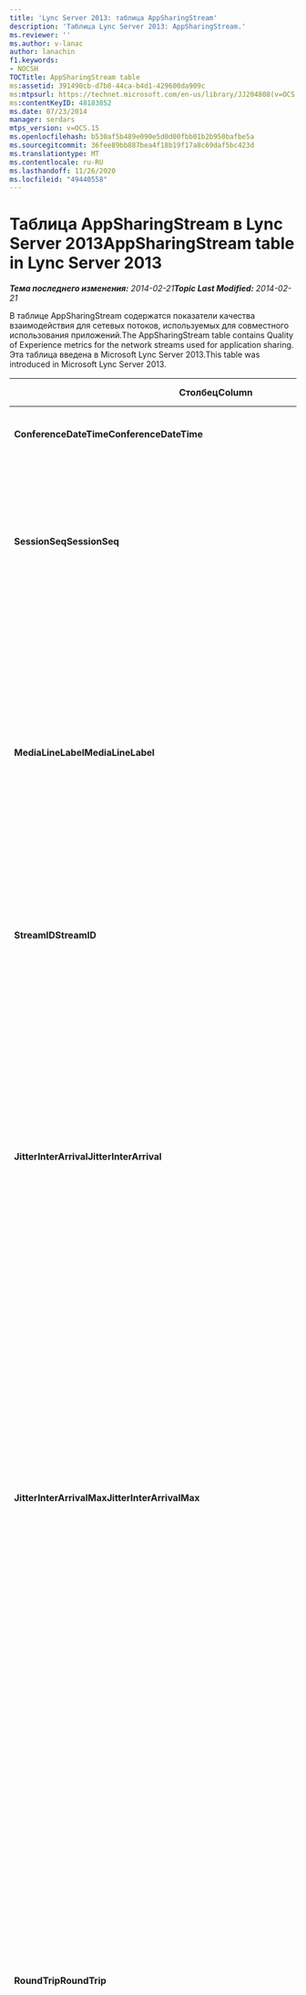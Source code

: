 ```yaml
---
title: 'Lync Server 2013: таблица AppSharingStream'
description: 'Таблица Lync Server 2013: AppSharingStream.'
ms.reviewer: ''
ms.author: v-lanac
author: lanachin
f1.keywords:
- NOCSH
TOCTitle: AppSharingStream table
ms:assetid: 391490cb-d7b8-44ca-b4d1-429600da909c
ms:mtpsurl: https://technet.microsoft.com/en-us/library/JJ204808(v=OCS.15)
ms:contentKeyID: 48183852
ms.date: 07/23/2014
manager: serdars
mtps_version: v=OCS.15
ms.openlocfilehash: b530af5b489e090e5d0d00fbb01b2b950bafbe5a
ms.sourcegitcommit: 36fee89bb887bea4f18b19f17a8c69daf5bc423d
ms.translationtype: MT
ms.contentlocale: ru-RU
ms.lasthandoff: 11/26/2020
ms.locfileid: "49440558"
---
```

# <a name="appsharingstream-table-in-lync-server-2013"></a><span data-ttu-id="65afc-103">Таблица AppSharingStream в Lync Server 2013</span><span class="sxs-lookup"><span data-stu-id="65afc-103">AppSharingStream table in Lync Server 2013</span></span>

<div data-xmlns="http://www.w3.org/1999/xhtml">

<div class="topic" data-xmlns="http://www.w3.org/1999/xhtml" data-msxsl="urn:schemas-microsoft-com:xslt" data-cs="https://msdn.microsoft.com/">

<div data-asp="https://msdn2.microsoft.com/asp">



</div>

<div id="mainSection">

<div id="mainBody"><span data-ttu-id="65afc-104">

<span> </span></span><span class="sxs-lookup"><span data-stu-id="65afc-104">

<span> </span></span></span>

<span data-ttu-id="65afc-105">_**Тема последнего изменения:** 2014-02-21_</span><span class="sxs-lookup"><span data-stu-id="65afc-105">_**Topic Last Modified:** 2014-02-21_</span></span>

<span data-ttu-id="65afc-106">В таблице AppSharingStream содержатся показатели качества взаимодействия для сетевых потоков, используемых для совместного использования приложений.</span><span class="sxs-lookup"><span data-stu-id="65afc-106">The AppSharingStream table contains Quality of Experience metrics for the network streams used for application sharing.</span></span> <span data-ttu-id="65afc-107">Эта таблица введена в Microsoft Lync Server 2013.</span><span class="sxs-lookup"><span data-stu-id="65afc-107">This table was introduced in Microsoft Lync Server 2013.</span></span>


<table>
<colgroup>
<col style="width: 25%" />
<col style="width: 25%" />
<col style="width: 25%" />
<col style="width: 25%" />
</colgroup>
<thead>
<tr class="header">
<th><span data-ttu-id="65afc-108"><strong>Столбец</strong></span><span class="sxs-lookup"><span data-stu-id="65afc-108"><strong>Column</strong></span></span></th>
<th><span data-ttu-id="65afc-109"><strong>Тип данных</strong></span><span class="sxs-lookup"><span data-stu-id="65afc-109"><strong>Data Type</strong></span></span></th>
<th><span data-ttu-id="65afc-110"><strong>Ключ/индекс</strong></span><span class="sxs-lookup"><span data-stu-id="65afc-110"><strong>Key/Index</strong></span></span></th>
<th><span data-ttu-id="65afc-111"><strong>Details</strong></span><span class="sxs-lookup"><span data-stu-id="65afc-111"><strong>Details</strong></span></span></th>
</tr>
</thead>
<tbody>
<tr class="odd">
<td><p><span data-ttu-id="65afc-112"><strong>ConferenceDateTime</strong></span><span class="sxs-lookup"><span data-stu-id="65afc-112"><strong>ConferenceDateTime</strong></span></span></p></td>
<td><p><span data-ttu-id="65afc-113">Датой</span><span class="sxs-lookup"><span data-stu-id="65afc-113">dateTime</span></span></p></td>
<td><p><span data-ttu-id="65afc-114">Основной, внешний</span><span class="sxs-lookup"><span data-stu-id="65afc-114">Primary, Foreign</span></span></p></td>
<td><p><span data-ttu-id="65afc-115">Дата и время начала сеанса.</span><span class="sxs-lookup"><span data-stu-id="65afc-115">Date and time that the session started.</span></span></p></td>
</tr>
<tr class="even">
<td><p><span data-ttu-id="65afc-116"><strong>SessionSeq</strong></span><span class="sxs-lookup"><span data-stu-id="65afc-116"><strong>SessionSeq</strong></span></span></p></td>
<td><p><span data-ttu-id="65afc-117">целое</span><span class="sxs-lookup"><span data-stu-id="65afc-117">int</span></span></p></td>
<td><p><span data-ttu-id="65afc-118">Основной, внешний</span><span class="sxs-lookup"><span data-stu-id="65afc-118">Primary, Foreign</span></span></p></td>
<td><p><span data-ttu-id="65afc-119">Последовательный идентификатор, который используется для различения сеансов, запущенных в одну и ту же дату.</span><span class="sxs-lookup"><span data-stu-id="65afc-119">Sequential identifier used to distinguish between sessions that started on the same date and at the same time.</span></span></p></td>
</tr>
<tr class="odd">
<td><p><span data-ttu-id="65afc-120"><strong>MediaLineLabel</strong></span><span class="sxs-lookup"><span data-stu-id="65afc-120"><strong>MediaLineLabel</strong></span></span></p></td>
<td><p><span data-ttu-id="65afc-121">tinyint</span><span class="sxs-lookup"><span data-stu-id="65afc-121">tinyint</span></span></p></td>
<td><p><span data-ttu-id="65afc-122">Основной, внешний</span><span class="sxs-lookup"><span data-stu-id="65afc-122">Primary, Foreign</span></span></p></td>
<td><p><span data-ttu-id="65afc-123">Представляет тип видеостроки, используемой в звонке.</span><span class="sxs-lookup"><span data-stu-id="65afc-123">Represents the type of video line used in the call.</span></span> <span data-ttu-id="65afc-124">Допустимые значения:</span><span class="sxs-lookup"><span data-stu-id="65afc-124">Allowed values are:</span></span></p>
<ul>
<li><p><span data-ttu-id="65afc-125">0 – звук</span><span class="sxs-lookup"><span data-stu-id="65afc-125">0 – Audio</span></span></p></li>
<li><p><span data-ttu-id="65afc-126">1 – видео</span><span class="sxs-lookup"><span data-stu-id="65afc-126">1 – Video</span></span></p></li>
<li><p><span data-ttu-id="65afc-127">2 — панорамное видео</span><span class="sxs-lookup"><span data-stu-id="65afc-127">2 – Panoramic video</span></span></p></li>
<li><p><span data-ttu-id="65afc-128">3 — общий доступ к приложениям и рабочим столам</span><span class="sxs-lookup"><span data-stu-id="65afc-128">3 –Application/Desktop Sharing</span></span></p></li>
</ul></td>
</tr>
<tr class="even">
<td><p><span data-ttu-id="65afc-129"><strong>StreamID</strong></span><span class="sxs-lookup"><span data-stu-id="65afc-129"><strong>StreamID</strong></span></span></p></td>
<td><p><span data-ttu-id="65afc-130">целое</span><span class="sxs-lookup"><span data-stu-id="65afc-130">int</span></span></p></td>
<td><p><span data-ttu-id="65afc-131">Primary</span><span class="sxs-lookup"><span data-stu-id="65afc-131">Primary</span></span></p></td>
<td><p><span data-ttu-id="65afc-132">Уникальный идентификатор потока общего просмотра приложения.</span><span class="sxs-lookup"><span data-stu-id="65afc-132">Unique identifier of the application sharing stream.</span></span></p></td>
</tr>
<tr class="odd">
<td><p><span data-ttu-id="65afc-133"><strong>JitterInterArrival</strong></span><span class="sxs-lookup"><span data-stu-id="65afc-133"><strong>JitterInterArrival</strong></span></span></p></td>
<td><p><span data-ttu-id="65afc-134">целое</span><span class="sxs-lookup"><span data-stu-id="65afc-134">int</span></span></p></td>
<td></td>
<td><p><span data-ttu-id="65afc-135">Среднее значение колебаний, зарегистрированных между прибытиями пакетов RTP.</span><span class="sxs-lookup"><span data-stu-id="65afc-135">Average jitter detected between RTP packet arrivals.</span></span> <span data-ttu-id="65afc-136">(Колебание — это мера &quot; shakiness &quot; звонка). Обычно значения с высокой степенью колебаний заключаются в результате перегруженности или перегруженного сервера мультимедиа, что приводит к искажению или потере звука.</span><span class="sxs-lookup"><span data-stu-id="65afc-136">(Jitter is a measure of the &quot;shakiness&quot; of a call.) High jitter values are typically caused by congestion or an overloaded media server, and result in distorted or lost audio.</span></span></p></td>
</tr>
<tr class="even">
<td><p><span data-ttu-id="65afc-137"><strong>JitterInterArrivalMax</strong></span><span class="sxs-lookup"><span data-stu-id="65afc-137"><strong>JitterInterArrivalMax</strong></span></span></p></td>
<td><p><span data-ttu-id="65afc-138">целое</span><span class="sxs-lookup"><span data-stu-id="65afc-138">int</span></span></p></td>
<td></td>
<td><p><span data-ttu-id="65afc-139">Обнаружена максимальная колебание между поступлением пакетов RTP.</span><span class="sxs-lookup"><span data-stu-id="65afc-139">Maximum jitter detected between RTP packet arrivals.</span></span> <span data-ttu-id="65afc-140">(Колебание — это мера &quot; shakiness &quot; звонка). Обычно значения с высокой степенью колебаний заключаются в результате перегруженности или перегруженного сервера мультимедиа, что приводит к искажению или потере звука.</span><span class="sxs-lookup"><span data-stu-id="65afc-140">(Jitter is a measure of the &quot;shakiness&quot; of a call.) High jitter values are typically caused by congestion or an overloaded media server, and result in distorted or lost audio.</span></span></p></td>
</tr>
<tr class="odd">
<td><p><span data-ttu-id="65afc-141"><strong>RoundTrip</strong></span><span class="sxs-lookup"><span data-stu-id="65afc-141"><strong>RoundTrip</strong></span></span></p></td>
<td><p><span data-ttu-id="65afc-142">целое</span><span class="sxs-lookup"><span data-stu-id="65afc-142">int</span></span></p></td>
<td></td>
<td><p><span data-ttu-id="65afc-p105">Среднее время (в миллисекундах), необходимое для перемещения пакета Real-Time Transport Protocol в другую конечную точку и его возврата. Приемлемым считается время двусторонней передачи, равное 200 мс (или менее).</span><span class="sxs-lookup"><span data-stu-id="65afc-p105">Average amount of (in milliseconds) required for a Real-Time Transport Protocol packet to travel to another endpoint and then back. Round-trip times of 200 milliseconds or less are considered of acceptable quality.</span></span></p>
<p><span data-ttu-id="65afc-p106">Высокие значения времени двусторонней передачи могут быть обусловлены международной маршрутизацией вызовов, неправильной конфигурацией маршрутизации или перегрузкой сервера-посредника. Длительное время двусторонней передачи приводит к возникновению проблем при двусторонних аудиоразговорах в режиме реального времени.</span><span class="sxs-lookup"><span data-stu-id="65afc-p106">High round-trip values can be caused by international call routing; a routing misconfiguration; or an overloaded media server. High round-trip times result in difficulties with two-way, real-time audio conversations.</span></span></p></td>
</tr>
<tr class="even">
<td><p><span data-ttu-id="65afc-147"><strong>RoundTripMax</strong></span><span class="sxs-lookup"><span data-stu-id="65afc-147"><strong>RoundTripMax</strong></span></span></p></td>
<td><p><span data-ttu-id="65afc-148">целое</span><span class="sxs-lookup"><span data-stu-id="65afc-148">int</span></span></p></td>
<td></td>
<td><p><span data-ttu-id="65afc-149">Максимальный объем (в миллисекундах), необходимый для перемещения пакета Real-Time транспортного протокола на другую конечную точку, а затем обратно.</span><span class="sxs-lookup"><span data-stu-id="65afc-149">Maximum amount of (in milliseconds) required for a Real-Time Transport Protocol packet to travel to another endpoint and then back.</span></span> <span data-ttu-id="65afc-150">Приемлемым считается время двусторонней передачи, равное 200 мс (или менее).</span><span class="sxs-lookup"><span data-stu-id="65afc-150">Round-trip times of 200 milliseconds or less are considered of acceptable quality.</span></span></p>
<p><span data-ttu-id="65afc-p108">Высокие значения времени двусторонней передачи могут быть обусловлены международной маршрутизацией вызовов, неправильной конфигурацией маршрутизации или перегрузкой сервера-посредника. Длительное время двусторонней передачи приводит к возникновению проблем при двусторонних аудиоразговорах в режиме реального времени.</span><span class="sxs-lookup"><span data-stu-id="65afc-p108">High round-trip values can be caused by international call routing; a routing misconfiguration; or an overloaded media server. High round-trip times result in difficulties with two-way, real-time audio conversations.</span></span></p></td>
</tr>
<tr class="odd">
<td><p><span data-ttu-id="65afc-153"><strong>PacketLossRate</strong></span><span class="sxs-lookup"><span data-stu-id="65afc-153"><strong>PacketLossRate</strong></span></span></p></td>
<td><p><span data-ttu-id="65afc-154">число с плавающей точкой</span><span class="sxs-lookup"><span data-stu-id="65afc-154">float</span></span></p></td>
<td></td>
<td><p><span data-ttu-id="65afc-p109">Средняя частота потери пакетов RTP. (Потеря пакетов происходит, когда пакеты RTP (Real-Time Transport Protocol — протокол, используемый для передачи аудио- и видеопакетов через Интернет) не достигают места назначения.) Высокие показатели потерь обычно вызваны перегрузкой, недостаточной полосой пропускания, помехами или перегрузкой беспроводной сети, а также перегрузкой сервера-посредника. Потеря пакетов обычно приводит к искажению звука или потере аудиосигналов.</span><span class="sxs-lookup"><span data-stu-id="65afc-p109">Average rate of Real-Time Transport Protocol (RTP) packet loss. (Packet loss occurs when RTP packets, a protocol used for transmitting audio and video across the Internet, failed to reach their destination.) High loss rates are generally caused by congestion; lack of bandwidth; wireless congestion or interference; or an overloaded media server. Packet loss typically results in distorted or lost audio.</span></span></p></td>
</tr>
<tr class="even">
<td><p><span data-ttu-id="65afc-158"><strong>PacketLossRateMax</strong></span><span class="sxs-lookup"><span data-stu-id="65afc-158"><strong>PacketLossRateMax</strong></span></span></p></td>
<td><p><span data-ttu-id="65afc-159">число с плавающей точкой</span><span class="sxs-lookup"><span data-stu-id="65afc-159">float</span></span></p></td>
<td></td>
<td><p><span data-ttu-id="65afc-160">Максимальная частота потери пакетов на транспортном протоколе Real-Time (RTP).</span><span class="sxs-lookup"><span data-stu-id="65afc-160">Maximum rate of Real-Time Transport Protocol (RTP) packet loss.</span></span> <span data-ttu-id="65afc-161">(Потеря пакетов происходит, когда пакеты RTP, протокол, используемый для передачи звука и видео через Интернет, не достигают места назначения.) Обычно тарифы на высокую степень потерь обусловлены перегрузкой; отсутствие пропускной способности; перегрузка беспроводной сети или помехи; или перегруженный сервер мультимедиа.</span><span class="sxs-lookup"><span data-stu-id="65afc-161">(Packet loss occurs when RTP packets, a protocol used for transmitting audio and video across the Internet, failed to reach their destination.) High loss rates are generally caused by congestion; lack of bandwidth; wireless congestion or interference; or an overloaded media server.</span></span> <span data-ttu-id="65afc-162">Обычно это приводит к искажению или потере аудиосигнала.</span><span class="sxs-lookup"><span data-stu-id="65afc-162">Packet loss typically results in distorted or lost audio.</span></span></p></td>
</tr>
<tr class="odd">
<td><p><span data-ttu-id="65afc-163"><strong>PacketUtilization</strong></span><span class="sxs-lookup"><span data-stu-id="65afc-163"><strong>PacketUtilization</strong></span></span></p></td>
<td><p><span data-ttu-id="65afc-164">целое</span><span class="sxs-lookup"><span data-stu-id="65afc-164">int</span></span></p></td>
<td></td>
<td><p><span data-ttu-id="65afc-165">Количество отправленных пакетов.</span><span class="sxs-lookup"><span data-stu-id="65afc-165">Number of packets sent.</span></span></p></td>
</tr>
<tr class="even">
<td><p><span data-ttu-id="65afc-166"><strong>Самый пропускная способность</strong></span><span class="sxs-lookup"><span data-stu-id="65afc-166"><strong>BandwidthEst</strong></span></span></p></td>
<td><p><span data-ttu-id="65afc-167">целое</span><span class="sxs-lookup"><span data-stu-id="65afc-167">int</span></span></p></td>
<td></td>
<td><p><span data-ttu-id="65afc-168">Предполагаемая односторонняя пропускная способность, доступная в конце сеанса.</span><span class="sxs-lookup"><span data-stu-id="65afc-168">Estimated one-way bandwidth available at the end of the session.</span></span> <span data-ttu-id="65afc-169">Указывается в битах в секунду.</span><span class="sxs-lookup"><span data-stu-id="65afc-169">Reported in bits per second.</span></span></p></td>
</tr>
<tr class="odd">
<td><p><span data-ttu-id="65afc-170"><strong>AppSharingPayloadDescription</strong></span><span class="sxs-lookup"><span data-stu-id="65afc-170"><strong>AppSharingPayloadDescription</strong></span></span></p></td>
<td><p><span data-ttu-id="65afc-171">целое</span><span class="sxs-lookup"><span data-stu-id="65afc-171">int</span></span></p></td>
<td></td>
<td><p><span data-ttu-id="65afc-172">Описание полезных данных для общего использования приложений.</span><span class="sxs-lookup"><span data-stu-id="65afc-172">Description of the application sharing payload.</span></span></p></td>
</tr>
<tr class="even">
<td><p><span data-ttu-id="65afc-173"><strong>RelativeOneWayTotal</strong></span><span class="sxs-lookup"><span data-stu-id="65afc-173"><strong>RelativeOneWayTotal</strong></span></span></p></td>
<td><p><span data-ttu-id="65afc-174">число с плавающей точкой</span><span class="sxs-lookup"><span data-stu-id="65afc-174">float</span></span></p></td>
<td></td>
<td><p><span data-ttu-id="65afc-175">Общая сумма односторонней задержки.</span><span class="sxs-lookup"><span data-stu-id="65afc-175">Total amount of one-way latency.</span></span> <span data-ttu-id="65afc-176">Относительная односторонняя задержка измеряет задержку между клиентом и сервером.</span><span class="sxs-lookup"><span data-stu-id="65afc-176">Relative one-way latency measures the delay between the client and the server.</span></span></p></td>
</tr>
<tr class="odd">
<td><p><span data-ttu-id="65afc-177"><strong>RelativeOneWayAverage</strong></span><span class="sxs-lookup"><span data-stu-id="65afc-177"><strong>RelativeOneWayAverage</strong></span></span></p></td>
<td><p><span data-ttu-id="65afc-178">число с плавающей точкой</span><span class="sxs-lookup"><span data-stu-id="65afc-178">float</span></span></p></td>
<td></td>
<td><p><span data-ttu-id="65afc-179">Средняя величина односторонней задержки.</span><span class="sxs-lookup"><span data-stu-id="65afc-179">Average amount of one-way latency.</span></span> <span data-ttu-id="65afc-180">Относительная односторонняя задержка измеряет задержку между клиентом и сервером.</span><span class="sxs-lookup"><span data-stu-id="65afc-180">Relative one-way latency measures the delay between the client and the server.</span></span></p></td>
</tr>
<tr class="even">
<td><p><span data-ttu-id="65afc-181"><strong>RelativeOneWayMax</strong></span><span class="sxs-lookup"><span data-stu-id="65afc-181"><strong>RelativeOneWayMax</strong></span></span></p></td>
<td><p><span data-ttu-id="65afc-182">число с плавающей точкой</span><span class="sxs-lookup"><span data-stu-id="65afc-182">float</span></span></p></td>
<td></td>
<td><p><span data-ttu-id="65afc-183">Максимальная сумма односторонняя задержка.</span><span class="sxs-lookup"><span data-stu-id="65afc-183">Maximum amount of one-way latency.</span></span> <span data-ttu-id="65afc-184">Относительная односторонняя задержка измеряет задержку между клиентом и сервером.</span><span class="sxs-lookup"><span data-stu-id="65afc-184">Relative one-way latency measures the delay between the client and the server.</span></span></p></td>
</tr>
<tr class="odd">
<td><p><span data-ttu-id="65afc-185"><strong>RelativeOneWayBurstOccurrences</strong></span><span class="sxs-lookup"><span data-stu-id="65afc-185"><strong>RelativeOneWayBurstOccurrences</strong></span></span></p></td>
<td><p><span data-ttu-id="65afc-186">целое</span><span class="sxs-lookup"><span data-stu-id="65afc-186">int</span></span></p></td>
<td></td>
<td><p><span data-ttu-id="65afc-187">Общее количество односторонних вхождений.</span><span class="sxs-lookup"><span data-stu-id="65afc-187">Total one-way burst occurrences.</span></span> <span data-ttu-id="65afc-188">Одновременная передача данных — это передача, при которой данные передаются в непредсказуемые пакеты, а не в устойчивый поток.</span><span class="sxs-lookup"><span data-stu-id="65afc-188">A “bursty” transmission is a transmission where data flows in unpredictable bursts as opposed to a steady stream.</span></span> <span data-ttu-id="65afc-189">Этот показатель измеряет поток данных между клиентом и сервером.</span><span class="sxs-lookup"><span data-stu-id="65afc-189">This metric measures data flow between the client and the server.</span></span></p></td>
</tr>
<tr class="even">
<td><p><span data-ttu-id="65afc-190"><strong>RelativeOneWayBurstDensity</strong></span><span class="sxs-lookup"><span data-stu-id="65afc-190"><strong>RelativeOneWayBurstDensity</strong></span></span></p></td>
<td><p><span data-ttu-id="65afc-191">число с плавающей точкой</span><span class="sxs-lookup"><span data-stu-id="65afc-191">float</span></span></p></td>
<td></td>
<td><p><span data-ttu-id="65afc-192">Общая односторонняя плотность нагрузки.</span><span class="sxs-lookup"><span data-stu-id="65afc-192">Total one-way burst density.</span></span> <span data-ttu-id="65afc-193">Одновременная передача данных — это передача, при которой данные передаются в непредсказуемые пакеты, а не в устойчивый поток.</span><span class="sxs-lookup"><span data-stu-id="65afc-193">A “bursty” transmission is a transmission where data flows in unpredictable bursts as opposed to a steady stream.</span></span> <span data-ttu-id="65afc-194">Этот показатель измеряет поток данных между клиентом и сервером.</span><span class="sxs-lookup"><span data-stu-id="65afc-194">This metric measures data flow between the client and the server.</span></span></p></td>
</tr>
<tr class="odd">
<td><p><span data-ttu-id="65afc-195"><strong>RelativeOneWayBurstDuration</strong></span><span class="sxs-lookup"><span data-stu-id="65afc-195"><strong>RelativeOneWayBurstDuration</strong></span></span></p></td>
<td><p><span data-ttu-id="65afc-196">число с плавающей точкой</span><span class="sxs-lookup"><span data-stu-id="65afc-196">float</span></span></p></td>
<td></td>
<td><p><span data-ttu-id="65afc-197">Общая продолжительность односторонней длительности.</span><span class="sxs-lookup"><span data-stu-id="65afc-197">Total one-way burst duration.</span></span> <span data-ttu-id="65afc-198">Одновременная передача данных — это передача, при которой данные передаются в непредсказуемые пакеты, а не в устойчивый поток.</span><span class="sxs-lookup"><span data-stu-id="65afc-198">A “bursty” transmission is a transmission where data flows in unpredictable bursts as opposed to a steady stream.</span></span> <span data-ttu-id="65afc-199">Этот показатель измеряет поток данных между клиентом и сервером.</span><span class="sxs-lookup"><span data-stu-id="65afc-199">This metric measures data flow between the client and the server.</span></span></p></td>
</tr>
<tr class="even">
<td><p><span data-ttu-id="65afc-200"><strong>RelativeOneWayGapOccurrences</strong></span><span class="sxs-lookup"><span data-stu-id="65afc-200"><strong>RelativeOneWayGapOccurrences</strong></span></span></p></td>
<td><p><span data-ttu-id="65afc-201">целое</span><span class="sxs-lookup"><span data-stu-id="65afc-201">int</span></span></p></td>
<td></td>
<td><p><span data-ttu-id="65afc-202">Общее количество односторонних вхождений.</span><span class="sxs-lookup"><span data-stu-id="65afc-202">Total one-way gap occurrences.</span></span> <span data-ttu-id="65afc-203">Одновременная передача данных — это передача, при которой данные передаются в непредсказуемые пакеты, а не в устойчивый поток. зазоры указывают на задержку между этими пакетами.</span><span class="sxs-lookup"><span data-stu-id="65afc-203">A “bursty” transmission is a transmission where data flows in unpredictable bursts as opposed to a steady stream; gaps indicate delays between these bursts.</span></span> <span data-ttu-id="65afc-204">Этот показатель измеряет поток данных между клиентом и сервером.</span><span class="sxs-lookup"><span data-stu-id="65afc-204">This metric measures data flow between the client and the server.</span></span></p></td>
</tr>
<tr class="odd">
<td><p><span data-ttu-id="65afc-205"><strong>RelativeOneWayGapDensity</strong></span><span class="sxs-lookup"><span data-stu-id="65afc-205"><strong>RelativeOneWayGapDensity</strong></span></span></p></td>
<td><p><span data-ttu-id="65afc-206">число с плавающей точкой</span><span class="sxs-lookup"><span data-stu-id="65afc-206">float</span></span></p></td>
<td></td>
<td><p><span data-ttu-id="65afc-207">Общая плотность односторонних зазоров.</span><span class="sxs-lookup"><span data-stu-id="65afc-207">Total one-way gap density.</span></span> <span data-ttu-id="65afc-208">Одновременная передача данных — это передача, при которой данные передаются в непредсказуемые пакеты, а не в устойчивый поток. зазоры указывают на задержку между этими пакетами.</span><span class="sxs-lookup"><span data-stu-id="65afc-208">A “bursty” transmission is a transmission where data flows in unpredictable bursts as opposed to a steady stream; gaps indicate delays between these bursts.</span></span> <span data-ttu-id="65afc-209">Этот показатель измеряет поток данных между клиентом и сервером.</span><span class="sxs-lookup"><span data-stu-id="65afc-209">This metric measures data flow between the client and the server.</span></span></p></td>
</tr>
<tr class="even">
<td><p><span data-ttu-id="65afc-210"><strong>RelativeOneWayGapDuration</strong></span><span class="sxs-lookup"><span data-stu-id="65afc-210"><strong>RelativeOneWayGapDuration</strong></span></span></p></td>
<td><p><span data-ttu-id="65afc-211">число с плавающей точкой</span><span class="sxs-lookup"><span data-stu-id="65afc-211">float</span></span></p></td>
<td></td>
<td><p><span data-ttu-id="65afc-212">Общая продолжительность односторонних промежутков.</span><span class="sxs-lookup"><span data-stu-id="65afc-212">Total one-way gap duration.</span></span> <span data-ttu-id="65afc-213">Одновременная передача данных — это передача, при которой данные передаются в непредсказуемые пакеты, а не в устойчивый поток. зазоры указывают на задержку между этими пакетами.</span><span class="sxs-lookup"><span data-stu-id="65afc-213">A “bursty” transmission is a transmission where data flows in unpredictable bursts as opposed to a steady stream; gaps indicate delays between these bursts.</span></span> <span data-ttu-id="65afc-214">Этот показатель измеряет поток данных между клиентом и сервером.</span><span class="sxs-lookup"><span data-stu-id="65afc-214">This metric measures data flow between the client and the server.</span></span></p></td>
</tr>
<tr class="odd">
<td><p><span data-ttu-id="65afc-215"><strong>ApplicationSharingType</strong></span><span class="sxs-lookup"><span data-stu-id="65afc-215"><strong>ApplicationSharingType</strong></span></span></p></td>
<td><p><span data-ttu-id="65afc-216">varChar (256)</span><span class="sxs-lookup"><span data-stu-id="65afc-216">varChar(256)</span></span></p></td>
<td></td>
<td><p><span data-ttu-id="65afc-217">Роль приложения (общий доступ или средство просмотра) и тип контента.</span><span class="sxs-lookup"><span data-stu-id="65afc-217">Application role (Sharer or Viewer) and content type.</span></span></p></td>
</tr>
<tr class="even">
<td><p><span data-ttu-id="65afc-218"><strong>RDPTileProcessingLatencyTotal</strong></span><span class="sxs-lookup"><span data-stu-id="65afc-218"><strong>RDPTileProcessingLatencyTotal</strong></span></span></p></td>
<td><p><span data-ttu-id="65afc-219">число с плавающей точкой</span><span class="sxs-lookup"><span data-stu-id="65afc-219">float</span></span></p></td>
<td></td>
<td><p><span data-ttu-id="65afc-220">Общее время обработки плиток протокола удаленного рабочего стола (RDP).</span><span class="sxs-lookup"><span data-stu-id="65afc-220">Total processing time for remote desktop protocol (RDP) tiles.</span></span> <span data-ttu-id="65afc-221">Общая сумма равна более длительной задержке при просмотре.</span><span class="sxs-lookup"><span data-stu-id="65afc-221">A higher total equates to a longer delay in the viewing experience.</span></span></p></td>
</tr>
<tr class="odd">
<td><p><span data-ttu-id="65afc-222"><strong>RDPTileProcessingLatencyAverage</strong></span><span class="sxs-lookup"><span data-stu-id="65afc-222"><strong>RDPTileProcessingLatencyAverage</strong></span></span></p></td>
<td><p><span data-ttu-id="65afc-223">число с плавающей точкой</span><span class="sxs-lookup"><span data-stu-id="65afc-223">float</span></span></p></td>
<td></td>
<td><p><span data-ttu-id="65afc-224">Среднее время обработки плиток протокола удаленного рабочего стола (RDP).</span><span class="sxs-lookup"><span data-stu-id="65afc-224">Average processing time for remote desktop protocol (RDP) tiles.</span></span> <span data-ttu-id="65afc-225">Общая сумма равна более длительной задержке при просмотре.</span><span class="sxs-lookup"><span data-stu-id="65afc-225">A higher total equates to a longer delay in the viewing experience.</span></span></p></td>
</tr>
<tr class="even">
<td><p><span data-ttu-id="65afc-226"><strong>RDPTileProcessingLatencyMax</strong></span><span class="sxs-lookup"><span data-stu-id="65afc-226"><strong>RDPTileProcessingLatencyMax</strong></span></span></p></td>
<td><p><span data-ttu-id="65afc-227">число с плавающей точкой</span><span class="sxs-lookup"><span data-stu-id="65afc-227">float</span></span></p></td>
<td></td>
<td><p><span data-ttu-id="65afc-228">Максимальное время обработки плиток протокола удаленного рабочего стола (RDP).</span><span class="sxs-lookup"><span data-stu-id="65afc-228">Maximum processing time for remote desktop protocol (RDP) tiles.</span></span> <span data-ttu-id="65afc-229">Общая сумма равна более длительной задержке при просмотре.</span><span class="sxs-lookup"><span data-stu-id="65afc-229">A higher total equates to a longer delay in the viewing experience.</span></span></p></td>
</tr>
<tr class="odd">
<td><p><span data-ttu-id="65afc-230"><strong>RDPTileProcessingLatencyBurstOccurrences</strong></span><span class="sxs-lookup"><span data-stu-id="65afc-230"><strong>RDPTileProcessingLatencyBurstOccurrences</strong></span></span></p></td>
<td><p><span data-ttu-id="65afc-231">целое</span><span class="sxs-lookup"><span data-stu-id="65afc-231">int</span></span></p></td>
<td></td>
<td><p><span data-ttu-id="65afc-232">Пакетное повторение на время обработки плиток протокола удаленного рабочего стола (RDP).</span><span class="sxs-lookup"><span data-stu-id="65afc-232">Burst occurrences in the processing time for remote desktop protocol (RDP) tiles.</span></span> <span data-ttu-id="65afc-233">Одновременная передача данных — это передача, при которой данные передаются в непредсказуемые пакеты, а не в устойчивый поток.</span><span class="sxs-lookup"><span data-stu-id="65afc-233">A “bursty” transmission is a transmission where data flows in unpredictable bursts as opposed to a steady stream.</span></span></p></td>
</tr>
<tr class="even">
<td><p><span data-ttu-id="65afc-234"><strong>RDPTileProcessingLatencyBurstDensity</strong></span><span class="sxs-lookup"><span data-stu-id="65afc-234"><strong>RDPTileProcessingLatencyBurstDensity</strong></span></span></p></td>
<td><p><span data-ttu-id="65afc-235">число с плавающей точкой</span><span class="sxs-lookup"><span data-stu-id="65afc-235">float</span></span></p></td>
<td></td>
<td><p><span data-ttu-id="65afc-236">Ускоренная плотность плиток протокола удаленного рабочего стола (RDP) на время обработки.</span><span class="sxs-lookup"><span data-stu-id="65afc-236">Burst density in the processing time for remote desktop protocol (RDP) tiles.</span></span> <span data-ttu-id="65afc-237">Одновременная передача данных — это передача, при которой данные передаются в непредсказуемые пакеты, а не в устойчивый поток.</span><span class="sxs-lookup"><span data-stu-id="65afc-237">A “bursty” transmission is a transmission where data flows in unpredictable bursts as opposed to a steady stream.</span></span></p></td>
</tr>
<tr class="odd">
<td><p><span data-ttu-id="65afc-238"><strong>RDPTileProcessingLatencyBurstDuration</strong></span><span class="sxs-lookup"><span data-stu-id="65afc-238"><strong>RDPTileProcessingLatencyBurstDuration</strong></span></span></p></td>
<td><p><span data-ttu-id="65afc-239">число с плавающей точкой</span><span class="sxs-lookup"><span data-stu-id="65afc-239">float</span></span></p></td>
<td></td>
<td><p><span data-ttu-id="65afc-240">Продолжительность разбивки на время обработки плиток протокола удаленного рабочего стола (RDP).</span><span class="sxs-lookup"><span data-stu-id="65afc-240">Burst duration in the processing time for remote desktop protocol (RDP) tiles.</span></span> <span data-ttu-id="65afc-241">Одновременная передача данных — это передача, при которой данные передаются в непредсказуемые пакеты, а не в устойчивый поток.</span><span class="sxs-lookup"><span data-stu-id="65afc-241">A “bursty” transmission is a transmission where data flows in unpredictable bursts as opposed to a steady stream.</span></span></p></td>
</tr>
<tr class="even">
<td><p><span data-ttu-id="65afc-242"><strong>RDPTileProcessingLatencyGapOccurrences</strong></span><span class="sxs-lookup"><span data-stu-id="65afc-242"><strong>RDPTileProcessingLatencyGapOccurrences</strong></span></span></p></td>
<td><p><span data-ttu-id="65afc-243">целое</span><span class="sxs-lookup"><span data-stu-id="65afc-243">int</span></span></p></td>
<td></td>
<td><p><span data-ttu-id="65afc-244">Случаи пропуска на момент обработки плиток протокола удаленного рабочего стола (RDP).</span><span class="sxs-lookup"><span data-stu-id="65afc-244">Gap occurrences in the processing time for remote desktop protocol (RDP) tiles.</span></span></p></td>
</tr>
<tr class="odd">
<td><p><span data-ttu-id="65afc-245"><strong>RDPTileProcessingLatencyGapDensity</strong></span><span class="sxs-lookup"><span data-stu-id="65afc-245"><strong>RDPTileProcessingLatencyGapDensity</strong></span></span></p></td>
<td><p><span data-ttu-id="65afc-246">число с плавающей точкой</span><span class="sxs-lookup"><span data-stu-id="65afc-246">float</span></span></p></td>
<td></td>
<td><p><span data-ttu-id="65afc-247">Плотность зазоров во время обработки плиток протокола удаленного рабочего стола (RDP).</span><span class="sxs-lookup"><span data-stu-id="65afc-247">Gap density in the processing time for remote desktop protocol (RDP) tiles.</span></span> <span data-ttu-id="65afc-248">Плотность неограниченного промежутка означает более качественный просмотр.</span><span class="sxs-lookup"><span data-stu-id="65afc-248">Low gap density equates to a better viewing experience.</span></span></p></td>
</tr>
<tr class="even">
<td><p><span data-ttu-id="65afc-249"><strong>RDPTileProcessingLatencyGapDuration</strong></span><span class="sxs-lookup"><span data-stu-id="65afc-249"><strong>RDPTileProcessingLatencyGapDuration</strong></span></span></p></td>
<td><p><span data-ttu-id="65afc-250">число с плавающей точкой</span><span class="sxs-lookup"><span data-stu-id="65afc-250">float</span></span></p></td>
<td></td>
<td><p><span data-ttu-id="65afc-251">Продолжительность пропуска для плиток протокола удаленного рабочего стола (RDP).</span><span class="sxs-lookup"><span data-stu-id="65afc-251">Gap duration in the processing time for remote desktop protocol (RDP) tiles.</span></span> <span data-ttu-id="65afc-252">Продолжительность коротких промежутков эквивалентна более качественному просмотру.</span><span class="sxs-lookup"><span data-stu-id="65afc-252">Short gap durations equate to a better viewing experience.</span></span></p></td>
</tr>
<tr class="odd">
<td><p><span data-ttu-id="65afc-253"><strong>CaptureTileRateTotal</strong></span><span class="sxs-lookup"><span data-stu-id="65afc-253"><strong>CaptureTileRateTotal</strong></span></span></p></td>
<td><p><span data-ttu-id="65afc-254">число с плавающей точкой</span><span class="sxs-lookup"><span data-stu-id="65afc-254">float</span></span></p></td>
<td></td>
<td><p><span data-ttu-id="65afc-255">Общая частота захваченных плиток (в плитках в секунду).</span><span class="sxs-lookup"><span data-stu-id="65afc-255">Total rate of captured tiles (in tiles per second).</span></span></p></td>
</tr>
<tr class="even">
<td><p><span data-ttu-id="65afc-256"><strong>CaptureTileRateAverage</strong></span><span class="sxs-lookup"><span data-stu-id="65afc-256"><strong>CaptureTileRateAverage</strong></span></span></p></td>
<td><p><span data-ttu-id="65afc-257">число с плавающей точкой</span><span class="sxs-lookup"><span data-stu-id="65afc-257">float</span></span></p></td>
<td></td>
<td><p><span data-ttu-id="65afc-258">Средняя скорость захваченных плиток (в плитках в секунду).</span><span class="sxs-lookup"><span data-stu-id="65afc-258">Average rate of captured tiles (in tiles per second).</span></span></p></td>
</tr>
<tr class="odd">
<td><p><span data-ttu-id="65afc-259"><strong>CaptureTileRateMax</strong></span><span class="sxs-lookup"><span data-stu-id="65afc-259"><strong>CaptureTileRateMax</strong></span></span></p></td>
<td><p><span data-ttu-id="65afc-260">число с плавающей точкой</span><span class="sxs-lookup"><span data-stu-id="65afc-260">float</span></span></p></td>
<td></td>
<td><p><span data-ttu-id="65afc-261">Максимальная частота захваченных плиток (в плитках в секунду).</span><span class="sxs-lookup"><span data-stu-id="65afc-261">Maximum rate of captured tiles (in tiles per second).</span></span></p></td>
</tr>
<tr class="even">
<td><p><span data-ttu-id="65afc-262"><strong>CaptureTileRateBurstOccurrences</strong></span><span class="sxs-lookup"><span data-stu-id="65afc-262"><strong>CaptureTileRateBurstOccurrences</strong></span></span></p></td>
<td><p><span data-ttu-id="65afc-263">в t</span><span class="sxs-lookup"><span data-stu-id="65afc-263">in t</span></span></p></td>
<td></td>
<td><p><span data-ttu-id="65afc-264">Пакетное повторение в частоте захваченных плиток (в плитках в секунду).</span><span class="sxs-lookup"><span data-stu-id="65afc-264">Burst occurrences in the rate of captured tiles (in tiles per second).</span></span></p></td>
</tr>
<tr class="odd">
<td><p><span data-ttu-id="65afc-265"><strong>CaptureTileRateBurstDensity</strong></span><span class="sxs-lookup"><span data-stu-id="65afc-265"><strong>CaptureTileRateBurstDensity</strong></span></span></p></td>
<td><p><span data-ttu-id="65afc-266">число с плавающей точкой</span><span class="sxs-lookup"><span data-stu-id="65afc-266">float</span></span></p></td>
<td></td>
<td><p><span data-ttu-id="65afc-267">Плотность разбивки на захваченные плитки (в плитках в секунду).</span><span class="sxs-lookup"><span data-stu-id="65afc-267">Burst density in the rate of captured tiles (in tiles per second).</span></span></p></td>
</tr>
<tr class="even">
<td><p><span data-ttu-id="65afc-268"><strong>CaptureTileRateBurstDuration</strong></span><span class="sxs-lookup"><span data-stu-id="65afc-268"><strong>CaptureTileRateBurstDuration</strong></span></span></p></td>
<td><p><span data-ttu-id="65afc-269">число с плавающей точкой</span><span class="sxs-lookup"><span data-stu-id="65afc-269">float</span></span></p></td>
<td></td>
<td><p><span data-ttu-id="65afc-270">Продолжительность разбивки на собранные плитки (в плитках в секунду).</span><span class="sxs-lookup"><span data-stu-id="65afc-270">Burst duration in the rate of captured tiles (in tiles per second).</span></span></p></td>
</tr>
<tr class="odd">
<td><p><span data-ttu-id="65afc-271"><strong>CaptureTileRateGapOccurrences</strong></span><span class="sxs-lookup"><span data-stu-id="65afc-271"><strong>CaptureTileRateGapOccurrences</strong></span></span></p></td>
<td><p><span data-ttu-id="65afc-272">целое</span><span class="sxs-lookup"><span data-stu-id="65afc-272">int</span></span></p></td>
<td></td>
<td><p><span data-ttu-id="65afc-273">Количество повторений в частоте захваченных плиток (в плитках в секунду).</span><span class="sxs-lookup"><span data-stu-id="65afc-273">Gap occurrences in the rate of captured tiles (in tiles per second).</span></span></p></td>
</tr>
<tr class="even">
<td><p><span data-ttu-id="65afc-274"><strong>CaptureTileRateGapDensity</strong></span><span class="sxs-lookup"><span data-stu-id="65afc-274"><strong>CaptureTileRateGapDensity</strong></span></span></p></td>
<td><p><span data-ttu-id="65afc-275">число с плавающей точкой</span><span class="sxs-lookup"><span data-stu-id="65afc-275">float</span></span></p></td>
<td></td>
<td><p><span data-ttu-id="65afc-276">Плотность зазоров в процентах захваченных плиток (в плитках в секунду).</span><span class="sxs-lookup"><span data-stu-id="65afc-276">Gap density in the rate of captured tiles (in tiles per second).</span></span></p></td>
</tr>
<tr class="odd">
<td><p><span data-ttu-id="65afc-277"><strong>CaptureTileRateGapDuration</strong></span><span class="sxs-lookup"><span data-stu-id="65afc-277"><strong>CaptureTileRateGapDuration</strong></span></span></p></td>
<td><p><span data-ttu-id="65afc-278">число с плавающей точкой</span><span class="sxs-lookup"><span data-stu-id="65afc-278">float</span></span></p></td>
<td></td>
<td><p><span data-ttu-id="65afc-279">Продолжительность зазора в процентах собранных плиток (в плитках в секунду).</span><span class="sxs-lookup"><span data-stu-id="65afc-279">Gap duration in the rate of captured tiles (in tiles per second).</span></span></p></td>
</tr>
<tr class="even">
<td><p><span data-ttu-id="65afc-280"><strong>SpoiledTilePercentTotal</strong></span><span class="sxs-lookup"><span data-stu-id="65afc-280"><strong>SpoiledTilePercentTotal</strong></span></span></p></td>
<td><p><span data-ttu-id="65afc-281">число с плавающей точкой</span><span class="sxs-lookup"><span data-stu-id="65afc-281">float</span></span></p></td>
<td></td>
<td><p><span data-ttu-id="65afc-282">Общий процент содержимого, которое не было получено средством просмотра, но было бы удалено и заменено новым содержимым.</span><span class="sxs-lookup"><span data-stu-id="65afc-282">Total percentage of the content that did not reach the viewer but was instead discarded and overwritten by fresh content.</span></span></p></td>
</tr>
<tr class="odd">
<td><p><span data-ttu-id="65afc-283"><strong>SpoiledTilePercentAverage</strong></span><span class="sxs-lookup"><span data-stu-id="65afc-283"><strong>SpoiledTilePercentAverage</strong></span></span></p></td>
<td><p><span data-ttu-id="65afc-284">число с плавающей точкой</span><span class="sxs-lookup"><span data-stu-id="65afc-284">float</span></span></p></td>
<td></td>
<td><p><span data-ttu-id="65afc-285">Средний процент содержимого, которое не достиго средства просмотра, но было удалено и заменено новым содержимым.</span><span class="sxs-lookup"><span data-stu-id="65afc-285">Average percentage of the content that did not reach the viewer but was instead discarded and overwritten by fresh content.</span></span></p></td>
</tr>
<tr class="even">
<td><p><span data-ttu-id="65afc-286"><strong>SpoiledTilePercentMax</strong></span><span class="sxs-lookup"><span data-stu-id="65afc-286"><strong>SpoiledTilePercentMax</strong></span></span></p></td>
<td><p><span data-ttu-id="65afc-287">число с плавающей точкой</span><span class="sxs-lookup"><span data-stu-id="65afc-287">float</span></span></p></td>
<td></td>
<td><p><span data-ttu-id="65afc-288">Максимальный процент содержимого, которое не было получено средством просмотра, но было бы удалено и заменено новым содержимым.</span><span class="sxs-lookup"><span data-stu-id="65afc-288">Maximum percentage of the content that did not reach the viewer but was instead discarded and overwritten by fresh content.</span></span></p></td>
</tr>
<tr class="odd">
<td><p><span data-ttu-id="65afc-289"><strong>SpoiledTilePercentBurstOccurrences</strong></span><span class="sxs-lookup"><span data-stu-id="65afc-289"><strong>SpoiledTilePercentBurstOccurrences</strong></span></span></p></td>
<td><p><span data-ttu-id="65afc-290">целое</span><span class="sxs-lookup"><span data-stu-id="65afc-290">int</span></span></p></td>
<td></td>
<td><p><span data-ttu-id="65afc-291">Пакетное повторение для содержимого, которое не достиго средства просмотра, а было удалено и заменено новым содержимым.</span><span class="sxs-lookup"><span data-stu-id="65afc-291">Burst occurrences for the content that did not reach the viewer but was instead discarded and overwritten by fresh content.</span></span></p></td>
</tr>
<tr class="even">
<td><p><span data-ttu-id="65afc-292"><strong>SpoiledTilePercentBurstDensity</strong></span><span class="sxs-lookup"><span data-stu-id="65afc-292"><strong>SpoiledTilePercentBurstDensity</strong></span></span></p></td>
<td><p><span data-ttu-id="65afc-293">число с плавающей точкой</span><span class="sxs-lookup"><span data-stu-id="65afc-293">float</span></span></p></td>
<td></td>
<td><p><span data-ttu-id="65afc-294">Для содержимого, которое не достигают средства просмотра, оно было удалено и заменено новым содержимым.</span><span class="sxs-lookup"><span data-stu-id="65afc-294">Burst density for the content that did not reach the viewer but was instead discarded and overwritten by fresh content.</span></span></p></td>
</tr>
<tr class="odd">
<td><p><span data-ttu-id="65afc-295"><strong>SpoiledTilePercentBurstDuration</strong></span><span class="sxs-lookup"><span data-stu-id="65afc-295"><strong>SpoiledTilePercentBurstDuration</strong></span></span></p></td>
<td><p><span data-ttu-id="65afc-296">число с плавающей точкой</span><span class="sxs-lookup"><span data-stu-id="65afc-296">float</span></span></p></td>
<td></td>
<td><p><span data-ttu-id="65afc-297">Продолжительность разбивки на содержимое, которое не было получено средством просмотра, но было бы удалено и заменено новым содержимым.</span><span class="sxs-lookup"><span data-stu-id="65afc-297">Burst duration for the content that did not reach the viewer but was instead discarded and overwritten by fresh content.</span></span></p></td>
</tr>
<tr class="even">
<td><p><span data-ttu-id="65afc-298"><strong>SpoiledTilePercentGapOccurrences</strong></span><span class="sxs-lookup"><span data-stu-id="65afc-298"><strong>SpoiledTilePercentGapOccurrences</strong></span></span></p></td>
<td><p><span data-ttu-id="65afc-299">целое</span><span class="sxs-lookup"><span data-stu-id="65afc-299">int</span></span></p></td>
<td></td>
<td><p><span data-ttu-id="65afc-300">Повторение для содержимого, которое не достиго средства просмотра, но было удалено и заменено новым содержимым.</span><span class="sxs-lookup"><span data-stu-id="65afc-300">Gap occurrences for the content that did not reach the viewer but was instead discarded and overwritten by fresh content.</span></span></p></td>
</tr>
<tr class="odd">
<td><p><span data-ttu-id="65afc-301"><strong>SpoiledTilePercentGapDensity</strong></span><span class="sxs-lookup"><span data-stu-id="65afc-301"><strong>SpoiledTilePercentGapDensity</strong></span></span></p></td>
<td><p><span data-ttu-id="65afc-302">число с плавающей точкой</span><span class="sxs-lookup"><span data-stu-id="65afc-302">float</span></span></p></td>
<td></td>
<td><p><span data-ttu-id="65afc-303">Плотность зазоров для содержимого, которое не достиго средства просмотра, но было удалено и заменено новым содержимым.</span><span class="sxs-lookup"><span data-stu-id="65afc-303">Gap density for the content that did not reach the viewer but was instead discarded and overwritten by fresh content.</span></span></p></td>
</tr>
<tr class="even">
<td><p><span data-ttu-id="65afc-304"><strong>SpoiledTilePercentGapDuration</strong></span><span class="sxs-lookup"><span data-stu-id="65afc-304"><strong>SpoiledTilePercentGapDuration</strong></span></span></p></td>
<td><p><span data-ttu-id="65afc-305">число с плавающей точкой</span><span class="sxs-lookup"><span data-stu-id="65afc-305">float</span></span></p></td>
<td></td>
<td><p><span data-ttu-id="65afc-306">Продолжительность зазора для содержимого, которое не достиго средства просмотра, но было удалено и заменено новым содержимым.</span><span class="sxs-lookup"><span data-stu-id="65afc-306">Gap duration for the content that did not reach the viewer but was instead discarded and overwritten by fresh content.</span></span></p></td>
</tr>
<tr class="odd">
<td><p><span data-ttu-id="65afc-307"><strong>ScrapingFrameRateTotal</strong></span><span class="sxs-lookup"><span data-stu-id="65afc-307"><strong>ScrapingFrameRateTotal</strong></span></span></p></td>
<td><p><span data-ttu-id="65afc-308">число с плавающей точкой</span><span class="sxs-lookup"><span data-stu-id="65afc-308">float</span></span></p></td>
<td></td>
<td><p><span data-ttu-id="65afc-309">Общее количество кадров, набракованных из источника графики.</span><span class="sxs-lookup"><span data-stu-id="65afc-309">Total number of frames scraped from the graphics source.</span></span></p></td>
</tr>
<tr class="even">
<td><p><span data-ttu-id="65afc-310"><strong>ScrapingFrameRateAverage</strong></span><span class="sxs-lookup"><span data-stu-id="65afc-310"><strong>ScrapingFrameRateAverage</strong></span></span></p></td>
<td><p><span data-ttu-id="65afc-311">число с плавающей точкой</span><span class="sxs-lookup"><span data-stu-id="65afc-311">float</span></span></p></td>
<td></td>
<td><p><span data-ttu-id="65afc-312">Среднее количество кадров, набракованных из источника графики.</span><span class="sxs-lookup"><span data-stu-id="65afc-312">Average number of frames scraped from the graphics source.</span></span></p></td>
</tr>
<tr class="odd">
<td><p><span data-ttu-id="65afc-313"><strong>ScrapingFrameRateMax</strong></span><span class="sxs-lookup"><span data-stu-id="65afc-313"><strong>ScrapingFrameRateMax</strong></span></span></p></td>
<td><p><span data-ttu-id="65afc-314">число с плавающей точкой</span><span class="sxs-lookup"><span data-stu-id="65afc-314">float</span></span></p></td>
<td></td>
<td><p><span data-ttu-id="65afc-315">Предельное число кадров, которые не побраковано от источника графики.</span><span class="sxs-lookup"><span data-stu-id="65afc-315">Maximum number of frames scraped from the graphics source.</span></span></p></td>
</tr>
<tr class="even">
<td><p><span data-ttu-id="65afc-316"><strong>ScrapingFrameRateBurstOccurrences</strong></span><span class="sxs-lookup"><span data-stu-id="65afc-316"><strong>ScrapingFrameRateBurstOccurrences</strong></span></span></p></td>
<td><p><span data-ttu-id="65afc-317">целое</span><span class="sxs-lookup"><span data-stu-id="65afc-317">int</span></span></p></td>
<td></td>
<td><p><span data-ttu-id="65afc-318">Пакетное повторение в кадре побраковано от источника графики.</span><span class="sxs-lookup"><span data-stu-id="65afc-318">Burst occurrences in the frames scraped from the graphics source.</span></span></p></td>
</tr>
<tr class="odd">
<td><p><span data-ttu-id="65afc-319"><strong>ScrapingFrameRateBurstDensity</strong></span><span class="sxs-lookup"><span data-stu-id="65afc-319"><strong>ScrapingFrameRateBurstDensity</strong></span></span></p></td>
<td><p><span data-ttu-id="65afc-320">число с плавающей точкой</span><span class="sxs-lookup"><span data-stu-id="65afc-320">float</span></span></p></td>
<td></td>
<td><p><span data-ttu-id="65afc-321">Ускоренная плотность кадров в кадрах, побракованных из источника графики.</span><span class="sxs-lookup"><span data-stu-id="65afc-321">Burst density in the frames scraped from the graphics source.</span></span></p></td>
</tr>
<tr class="even">
<td><p><span data-ttu-id="65afc-322"><strong>ScrapingFrameRateBurstDuration</strong></span><span class="sxs-lookup"><span data-stu-id="65afc-322"><strong>ScrapingFrameRateBurstDuration</strong></span></span></p></td>
<td><p><span data-ttu-id="65afc-323">число с плавающей точкой</span><span class="sxs-lookup"><span data-stu-id="65afc-323">float</span></span></p></td>
<td></td>
<td><p><span data-ttu-id="65afc-324">Продолжительность разбивки кадров в кадре, побракованная от источника графики.</span><span class="sxs-lookup"><span data-stu-id="65afc-324">Burst duration in the frames scraped from the graphics source.</span></span></p></td>
</tr>
<tr class="odd">
<td><p><span data-ttu-id="65afc-325"><strong>ScrapingFrameRateGapOccurrences</strong></span><span class="sxs-lookup"><span data-stu-id="65afc-325"><strong>ScrapingFrameRateGapOccurrences</strong></span></span></p></td>
<td><p><span data-ttu-id="65afc-326">целое</span><span class="sxs-lookup"><span data-stu-id="65afc-326">int</span></span></p></td>
<td></td>
<td><p><span data-ttu-id="65afc-327">Случаи разрывов в кадрах оббракованы из источника графики.</span><span class="sxs-lookup"><span data-stu-id="65afc-327">Gap occurrences in the frames scraped from the graphics source.</span></span></p></td>
</tr>
<tr class="even">
<td><p><span data-ttu-id="65afc-328"><strong>ScrapingFrameRateGapDensity</strong></span><span class="sxs-lookup"><span data-stu-id="65afc-328"><strong>ScrapingFrameRateGapDensity</strong></span></span></p></td>
<td><p><span data-ttu-id="65afc-329">число с плавающей точкой</span><span class="sxs-lookup"><span data-stu-id="65afc-329">float</span></span></p></td>
<td></td>
<td><p><span data-ttu-id="65afc-330">Плотность зазоров в кадрах, побракованных из источника графики.</span><span class="sxs-lookup"><span data-stu-id="65afc-330">Gap density in the frames scraped from the graphics source.</span></span></p></td>
</tr>
<tr class="odd">
<td><p><span data-ttu-id="65afc-331"><strong>ScrapingFrameRateGapDuration</strong></span><span class="sxs-lookup"><span data-stu-id="65afc-331"><strong>ScrapingFrameRateGapDuration</strong></span></span></p></td>
<td><p><span data-ttu-id="65afc-332">число с плавающей точкой</span><span class="sxs-lookup"><span data-stu-id="65afc-332">float</span></span></p></td>
<td></td>
<td><p><span data-ttu-id="65afc-333">Продолжительность зазора в кадрах, побракованных из источника графики.</span><span class="sxs-lookup"><span data-stu-id="65afc-333">Gap duration in the frames scraped from the graphics source.</span></span></p></td>
</tr>
<tr class="even">
<td><p><span data-ttu-id="65afc-334"><strong>IncomingTileRateTotal</strong></span><span class="sxs-lookup"><span data-stu-id="65afc-334"><strong>IncomingTileRateTotal</strong></span></span></p></td>
<td><p><span data-ttu-id="65afc-335">число с плавающей точкой</span><span class="sxs-lookup"><span data-stu-id="65afc-335">float</span></span></p></td>
<td></td>
<td><p><span data-ttu-id="65afc-336">Общая частота входящих кадров, полученных средством просмотра.</span><span class="sxs-lookup"><span data-stu-id="65afc-336">Total incoming frame rate as received by the viewer.</span></span></p></td>
</tr>
<tr class="odd">
<td><p><span data-ttu-id="65afc-337"><strong>IncomingTileRateAverage</strong></span><span class="sxs-lookup"><span data-stu-id="65afc-337"><strong>IncomingTileRateAverage</strong></span></span></p></td>
<td><p><span data-ttu-id="65afc-338">число с плавающей точкой</span><span class="sxs-lookup"><span data-stu-id="65afc-338">float</span></span></p></td>
<td></td>
<td><p><span data-ttu-id="65afc-339">Средняя частота входящих кадров, полученная средством просмотра.</span><span class="sxs-lookup"><span data-stu-id="65afc-339">Average incoming frame rate as received by the viewer.</span></span></p></td>
</tr>
<tr class="even">
<td><p><span data-ttu-id="65afc-340"><strong>IncomingTileRateMax</strong></span><span class="sxs-lookup"><span data-stu-id="65afc-340"><strong>IncomingTileRateMax</strong></span></span></p></td>
<td><p><span data-ttu-id="65afc-341">число с плавающей точкой</span><span class="sxs-lookup"><span data-stu-id="65afc-341">float</span></span></p></td>
<td></td>
<td><p><span data-ttu-id="65afc-342">Максимальное количество входящих частот плиток, полученных средством просмотра.</span><span class="sxs-lookup"><span data-stu-id="65afc-342">Maximum incoming tile rate as received by the viewer.</span></span></p></td>
</tr>
<tr class="odd">
<td><p><span data-ttu-id="65afc-343"><strong>IncomingTileRateBurstOccurrences</strong></span><span class="sxs-lookup"><span data-stu-id="65afc-343"><strong>IncomingTileRateBurstOccurrences</strong></span></span></p></td>
<td><p><span data-ttu-id="65afc-344">целое</span><span class="sxs-lookup"><span data-stu-id="65afc-344">int</span></span></p></td>
<td></td>
<td><p><span data-ttu-id="65afc-345">Пакетное повторение входящего, полученного средством просмотра частоты плиток.</span><span class="sxs-lookup"><span data-stu-id="65afc-345">Burst occurrences in the incoming tile rate as received by the viewer.</span></span></p></td>
</tr>
<tr class="even">
<td><p><span data-ttu-id="65afc-346"><strong>IncomingTileRateBurstDensity</strong></span><span class="sxs-lookup"><span data-stu-id="65afc-346"><strong>IncomingTileRateBurstDensity</strong></span></span></p></td>
<td><p><span data-ttu-id="65afc-347">число с плавающей точкой</span><span class="sxs-lookup"><span data-stu-id="65afc-347">float</span></span></p></td>
<td></td>
<td><p><span data-ttu-id="65afc-348">Многоуровневая плотность во входящих частотах плиток, полученных средством просмотра.</span><span class="sxs-lookup"><span data-stu-id="65afc-348">Burst density in the incoming tile rate as received by the viewer.</span></span></p></td>
</tr>
<tr class="odd">
<td><p><span data-ttu-id="65afc-349"><strong>IncomingTileRateBurstDuration</strong></span><span class="sxs-lookup"><span data-stu-id="65afc-349"><strong>IncomingTileRateBurstDuration</strong></span></span></p></td>
<td><p><span data-ttu-id="65afc-350">число с плавающей точкой</span><span class="sxs-lookup"><span data-stu-id="65afc-350">float</span></span></p></td>
<td></td>
<td><p><span data-ttu-id="65afc-351">Продолжительность пакетной обработки на входящем частоте плиток, полученной средством просмотра.</span><span class="sxs-lookup"><span data-stu-id="65afc-351">Burst duration in the incoming tile rate as received by the viewer.</span></span></p></td>
</tr>
<tr class="even">
<td><p><span data-ttu-id="65afc-352"><strong>IncomingTileRateGapOccurrences</strong></span><span class="sxs-lookup"><span data-stu-id="65afc-352"><strong>IncomingTileRateGapOccurrences</strong></span></span></p></td>
<td><p><span data-ttu-id="65afc-353">целое</span><span class="sxs-lookup"><span data-stu-id="65afc-353">int</span></span></p></td>
<td></td>
<td><p><span data-ttu-id="65afc-354">Количество вхождений во входящих частотах плиток, полученных средством просмотра.</span><span class="sxs-lookup"><span data-stu-id="65afc-354">Gap occurrences in the incoming tile rate as received by the viewer.</span></span></p></td>
</tr>
<tr class="odd">
<td><p><span data-ttu-id="65afc-355"><strong>IncomingTileRateGapDensity</strong></span><span class="sxs-lookup"><span data-stu-id="65afc-355"><strong>IncomingTileRateGapDensity</strong></span></span></p></td>
<td><p><span data-ttu-id="65afc-356">число с плавающей точкой</span><span class="sxs-lookup"><span data-stu-id="65afc-356">float</span></span></p></td>
<td></td>
<td><p><span data-ttu-id="65afc-357">Плотность просветов во входящих частотах плиток, полученных средством просмотра.</span><span class="sxs-lookup"><span data-stu-id="65afc-357">Gap density in the incoming tile rate as received by the viewer.</span></span></p></td>
</tr>
<tr class="even">
<td><p><span data-ttu-id="65afc-358"><strong>IncomingTileRateGapDuration</strong></span><span class="sxs-lookup"><span data-stu-id="65afc-358"><strong>IncomingTileRateGapDuration</strong></span></span></p></td>
<td><p><span data-ttu-id="65afc-359">число с плавающей точкой</span><span class="sxs-lookup"><span data-stu-id="65afc-359">float</span></span></p></td>
<td></td>
<td><p><span data-ttu-id="65afc-360">Длительность пропуска во входящих частотах плиток, полученных средством просмотра.</span><span class="sxs-lookup"><span data-stu-id="65afc-360">Gap duration in the incoming tile rate as received by the viewer.</span></span></p></td>
</tr>
<tr class="odd">
<td><p><span data-ttu-id="65afc-361"><strong>IncomingFrameRateTotal</strong></span><span class="sxs-lookup"><span data-stu-id="65afc-361"><strong>IncomingFrameRateTotal</strong></span></span></p></td>
<td><p><span data-ttu-id="65afc-362">число с плавающей точкой</span><span class="sxs-lookup"><span data-stu-id="65afc-362">float</span></span></p></td>
<td></td>
<td><p><span data-ttu-id="65afc-363">Общая частота входящих кадров, полученных средством просмотра.</span><span class="sxs-lookup"><span data-stu-id="65afc-363">Total incoming frame rate as received by the viewer.</span></span></p></td>
</tr>
<tr class="even">
<td><p><span data-ttu-id="65afc-364"><strong>IncomingFrameRateAverage</strong></span><span class="sxs-lookup"><span data-stu-id="65afc-364"><strong>IncomingFrameRateAverage</strong></span></span></p></td>
<td><p><span data-ttu-id="65afc-365">число с плавающей точкой</span><span class="sxs-lookup"><span data-stu-id="65afc-365">float</span></span></p></td>
<td></td>
<td><p><span data-ttu-id="65afc-366">Средняя частота входящих кадров, полученная средством просмотра.</span><span class="sxs-lookup"><span data-stu-id="65afc-366">Average incoming frame rate as received by the viewer.</span></span></p></td>
</tr>
<tr class="odd">
<td><p><span data-ttu-id="65afc-367"><strong>IncomingFrameRateMax</strong></span><span class="sxs-lookup"><span data-stu-id="65afc-367"><strong>IncomingFrameRateMax</strong></span></span></p></td>
<td><p><span data-ttu-id="65afc-368">число с плавающей точкой</span><span class="sxs-lookup"><span data-stu-id="65afc-368">float</span></span></p></td>
<td></td>
<td><p><span data-ttu-id="65afc-369">Максимальная частота поступающих кадров, полученных средством просмотра.</span><span class="sxs-lookup"><span data-stu-id="65afc-369">Maximum incoming frame rate as received by the viewer.</span></span></p></td>
</tr>
<tr class="even">
<td><p><span data-ttu-id="65afc-370"><strong>IncomingFrameRateBurstOccurrences</strong></span><span class="sxs-lookup"><span data-stu-id="65afc-370"><strong>IncomingFrameRateBurstOccurrences</strong></span></span></p></td>
<td><p><span data-ttu-id="65afc-371">целое</span><span class="sxs-lookup"><span data-stu-id="65afc-371">int</span></span></p></td>
<td></td>
<td><p><span data-ttu-id="65afc-372">Пакетное повторение во входящих частотах кадров, полученных средством просмотра.</span><span class="sxs-lookup"><span data-stu-id="65afc-372">Burst occurrences in the incoming frame rate as received by the viewer.</span></span></p></td>
</tr>
<tr class="odd">
<td><p><span data-ttu-id="65afc-373"><strong>IncomingFrameRateBurstDensity</strong></span><span class="sxs-lookup"><span data-stu-id="65afc-373"><strong>IncomingFrameRateBurstDensity</strong></span></span></p></td>
<td><p><span data-ttu-id="65afc-374">число с плавающей точкой</span><span class="sxs-lookup"><span data-stu-id="65afc-374">float</span></span></p></td>
<td></td>
<td><p><span data-ttu-id="65afc-375">Многоуровневая плотность во входящих частотах кадров, полученных средством просмотра.</span><span class="sxs-lookup"><span data-stu-id="65afc-375">Burst density in the incoming frame rate as received by the viewer.</span></span></p></td>
</tr>
<tr class="even">
<td><p><span data-ttu-id="65afc-376"><strong>IncomingFrameRateBurstDuration</strong></span><span class="sxs-lookup"><span data-stu-id="65afc-376"><strong>IncomingFrameRateBurstDuration</strong></span></span></p></td>
<td><p><span data-ttu-id="65afc-377">число с плавающей точкой</span><span class="sxs-lookup"><span data-stu-id="65afc-377">float</span></span></p></td>
<td></td>
<td><p><span data-ttu-id="65afc-378">Продолжительность многочастотной обработки кадров, полученная средством просмотра.</span><span class="sxs-lookup"><span data-stu-id="65afc-378">Burst duration in the incoming frame rate as received by the viewer.</span></span></p></td>
</tr>
<tr class="odd">
<td><p><span data-ttu-id="65afc-379"><strong>IncomingFrameRateGapOccurrences</strong></span><span class="sxs-lookup"><span data-stu-id="65afc-379"><strong>IncomingFrameRateGapOccurrences</strong></span></span></p></td>
<td><p><span data-ttu-id="65afc-380">целое</span><span class="sxs-lookup"><span data-stu-id="65afc-380">int</span></span></p></td>
<td></td>
<td><p><span data-ttu-id="65afc-381">Пропуск вхождений во входной частоте кадров, полученной средством просмотра.</span><span class="sxs-lookup"><span data-stu-id="65afc-381">Gap occurrences in the incoming frame rate as received by the viewer.</span></span></p></td>
</tr>
<tr class="even">
<td><p><span data-ttu-id="65afc-382"><strong>IncomingFrameRateGapDensity</strong></span><span class="sxs-lookup"><span data-stu-id="65afc-382"><strong>IncomingFrameRateGapDensity</strong></span></span></p></td>
<td><p><span data-ttu-id="65afc-383">число с плавающей точкой</span><span class="sxs-lookup"><span data-stu-id="65afc-383">float</span></span></p></td>
<td></td>
<td><p><span data-ttu-id="65afc-384">Плотность зазоров во входящих частотах кадров, полученных средством просмотра.</span><span class="sxs-lookup"><span data-stu-id="65afc-384">Gap density in the incoming frame rate as received by the viewer.</span></span></p></td>
</tr>
<tr class="odd">
<td><p><span data-ttu-id="65afc-385"><strong>IncomingFrameRateDuration</strong></span><span class="sxs-lookup"><span data-stu-id="65afc-385"><strong>IncomingFrameRateDuration</strong></span></span></p></td>
<td><p><span data-ttu-id="65afc-386">число с плавающей точкой</span><span class="sxs-lookup"><span data-stu-id="65afc-386">float</span></span></p></td>
<td></td>
<td><p><span data-ttu-id="65afc-387">Длительность промежутка во входящих частотах кадров, полученных средством просмотра.</span><span class="sxs-lookup"><span data-stu-id="65afc-387">Gap duration in the incoming frame rate as received by the viewer.</span></span></p></td>
</tr>
<tr class="even">
<td><p><span data-ttu-id="65afc-388"><strong>OutgoingTileRateTotal</strong></span><span class="sxs-lookup"><span data-stu-id="65afc-388"><strong>OutgoingTileRateTotal</strong></span></span></p></td>
<td><p><span data-ttu-id="65afc-389">число с плавающей точкой</span><span class="sxs-lookup"><span data-stu-id="65afc-389">float</span></span></p></td>
<td></td>
<td><p><span data-ttu-id="65afc-390">Общая частота исходящих плиток для отправителя.</span><span class="sxs-lookup"><span data-stu-id="65afc-390">Total outgoing tile rate for the sender.</span></span></p></td>
</tr>
<tr class="odd">
<td><p><span data-ttu-id="65afc-391"><strong>OutgoingTileRateAverage</strong></span><span class="sxs-lookup"><span data-stu-id="65afc-391"><strong>OutgoingTileRateAverage</strong></span></span></p></td>
<td><p><span data-ttu-id="65afc-392">число с плавающей точкой</span><span class="sxs-lookup"><span data-stu-id="65afc-392">float</span></span></p></td>
<td></td>
<td><p><span data-ttu-id="65afc-393">Средняя исходящая частота плиток для отправителя.</span><span class="sxs-lookup"><span data-stu-id="65afc-393">Average outgoing tile rate for the sender.</span></span></p></td>
</tr>
<tr class="even">
<td><p><span data-ttu-id="65afc-394"><strong>OutgoingTileRateMax</strong></span><span class="sxs-lookup"><span data-stu-id="65afc-394"><strong>OutgoingTileRateMax</strong></span></span></p></td>
<td><p><span data-ttu-id="65afc-395">число с плавающей точкой</span><span class="sxs-lookup"><span data-stu-id="65afc-395">float</span></span></p></td>
<td></td>
<td><p><span data-ttu-id="65afc-396">Максимальная исходящая ставка плиток для отправителя.</span><span class="sxs-lookup"><span data-stu-id="65afc-396">Maximum outgoing tile rate for the sender.</span></span></p></td>
</tr>
<tr class="odd">
<td><p><span data-ttu-id="65afc-397"><strong>OutgoingTileRateBurstOccurrences</strong></span><span class="sxs-lookup"><span data-stu-id="65afc-397"><strong>OutgoingTileRateBurstOccurrences</strong></span></span></p></td>
<td><p><span data-ttu-id="65afc-398">целое</span><span class="sxs-lookup"><span data-stu-id="65afc-398">int</span></span></p></td>
<td></td>
<td><p><span data-ttu-id="65afc-399">Пакетное повторение исходящих плиток для отправителя.</span><span class="sxs-lookup"><span data-stu-id="65afc-399">Burst occurrences in the outgoing tile rate for the sender.</span></span></p></td>
</tr>
<tr class="even">
<td><p><span data-ttu-id="65afc-400"><strong>OutgoingTileRateBurstDensity</strong></span><span class="sxs-lookup"><span data-stu-id="65afc-400"><strong>OutgoingTileRateBurstDensity</strong></span></span></p></td>
<td><p><span data-ttu-id="65afc-401">число с плавающей точкой</span><span class="sxs-lookup"><span data-stu-id="65afc-401">float</span></span></p></td>
<td></td>
<td><p><span data-ttu-id="65afc-402">Плотность разбивки на выходящую частоту плиток для отправителя.</span><span class="sxs-lookup"><span data-stu-id="65afc-402">Burst density in the outgoing tile rate for the sender.</span></span></p></td>
</tr>
<tr class="odd">
<td><p><span data-ttu-id="65afc-403"><strong>OutgoingTileRateBurstDuration</strong></span><span class="sxs-lookup"><span data-stu-id="65afc-403"><strong>OutgoingTileRateBurstDuration</strong></span></span></p></td>
<td><p><span data-ttu-id="65afc-404">число с плавающей точкой</span><span class="sxs-lookup"><span data-stu-id="65afc-404">float</span></span></p></td>
<td></td>
<td><p><span data-ttu-id="65afc-405">Продолжительность разбивки на исходящую частоту плиток для отправителя.</span><span class="sxs-lookup"><span data-stu-id="65afc-405">Burst duration in the outgoing tile rate for the sender.</span></span></p></td>
</tr>
<tr class="even">
<td><p><span data-ttu-id="65afc-406"><strong>OutgoingTileRateGapOccurrences</strong></span><span class="sxs-lookup"><span data-stu-id="65afc-406"><strong>OutgoingTileRateGapOccurrences</strong></span></span></p></td>
<td><p><span data-ttu-id="65afc-407">целое</span><span class="sxs-lookup"><span data-stu-id="65afc-407">int</span></span></p></td>
<td></td>
<td><p><span data-ttu-id="65afc-408">Количество повторений в исходящих частотах плиток для отправителя.</span><span class="sxs-lookup"><span data-stu-id="65afc-408">Gap occurrences in the outgoing tile rate for the sender.</span></span></p></td>
</tr>
<tr class="odd">
<td><p><span data-ttu-id="65afc-409"><strong>OutgoingTileRateGapDensity</strong></span><span class="sxs-lookup"><span data-stu-id="65afc-409"><strong>OutgoingTileRateGapDensity</strong></span></span></p></td>
<td><p><span data-ttu-id="65afc-410">число с плавающей точкой</span><span class="sxs-lookup"><span data-stu-id="65afc-410">float</span></span></p></td>
<td></td>
<td><p><span data-ttu-id="65afc-411">Плотность зазоров для отправителя за исходящую частоту плиток.</span><span class="sxs-lookup"><span data-stu-id="65afc-411">Gap density in the outgoing tile rate for the sender.</span></span></p></td>
</tr>
<tr class="even">
<td><p><span data-ttu-id="65afc-412"><strong>OutgoingTileRateGapDuration</strong></span><span class="sxs-lookup"><span data-stu-id="65afc-412"><strong>OutgoingTileRateGapDuration</strong></span></span></p></td>
<td><p><span data-ttu-id="65afc-413">число с плавающей точкой</span><span class="sxs-lookup"><span data-stu-id="65afc-413">float</span></span></p></td>
<td></td>
<td><p><span data-ttu-id="65afc-414">Продолжительность зазора для отправителя с исходящим рейтингом.</span><span class="sxs-lookup"><span data-stu-id="65afc-414">Gap duration in the outgoing tile rate for the sender.</span></span></p></td>
</tr>
<tr class="odd">
<td><p><span data-ttu-id="65afc-415"><strong>OutgoingFrameRateTotal</strong></span><span class="sxs-lookup"><span data-stu-id="65afc-415"><strong>OutgoingFrameRateTotal</strong></span></span></p></td>
<td><p><span data-ttu-id="65afc-416">число с плавающей точкой</span><span class="sxs-lookup"><span data-stu-id="65afc-416">float</span></span></p></td>
<td></td>
<td><p><span data-ttu-id="65afc-417">Общая частота исходящих кадров для отправителя.</span><span class="sxs-lookup"><span data-stu-id="65afc-417">Total outgoing frame rate for the sender.</span></span></p></td>
</tr>
<tr class="even">
<td><p><span data-ttu-id="65afc-418"><strong>OutgoingFrameRateAverage</strong></span><span class="sxs-lookup"><span data-stu-id="65afc-418"><strong>OutgoingFrameRateAverage</strong></span></span></p></td>
<td><p><span data-ttu-id="65afc-419">число с плавающей точкой</span><span class="sxs-lookup"><span data-stu-id="65afc-419">float</span></span></p></td>
<td></td>
<td><p><span data-ttu-id="65afc-420">средняя исходящая частота кадров для отправителя.</span><span class="sxs-lookup"><span data-stu-id="65afc-420">average outgoing frame rate for the sender.</span></span></p></td>
</tr>
<tr class="odd">
<td><p><span data-ttu-id="65afc-421"><strong>OutgoingFrameRateMax</strong></span><span class="sxs-lookup"><span data-stu-id="65afc-421"><strong>OutgoingFrameRateMax</strong></span></span></p></td>
<td><p><span data-ttu-id="65afc-422">число с плавающей точкой</span><span class="sxs-lookup"><span data-stu-id="65afc-422">float</span></span></p></td>
<td></td>
<td><p><span data-ttu-id="65afc-423">Максимальная исходящая частота кадров для отправителя.</span><span class="sxs-lookup"><span data-stu-id="65afc-423">Maximum outgoing frame rate for the sender.</span></span></p></td>
</tr>
<tr class="even">
<td><p><span data-ttu-id="65afc-424"><strong>OutgoingFrameRateBurstOccurrences</strong></span><span class="sxs-lookup"><span data-stu-id="65afc-424"><strong>OutgoingFrameRateBurstOccurrences</strong></span></span></p></td>
<td><p><span data-ttu-id="65afc-425">целое</span><span class="sxs-lookup"><span data-stu-id="65afc-425">int</span></span></p></td>
<td></td>
<td><p><span data-ttu-id="65afc-426">Пакетное повторение в исходящих частотах кадров для отправителя.</span><span class="sxs-lookup"><span data-stu-id="65afc-426">Burst occurrences in the outgoing frame rate for the sender.</span></span></p></td>
</tr>
<tr class="odd">
<td><p><span data-ttu-id="65afc-427"><strong>OutgoingFrameRateBurstDensity</strong></span><span class="sxs-lookup"><span data-stu-id="65afc-427"><strong>OutgoingFrameRateBurstDensity</strong></span></span></p></td>
<td><p><span data-ttu-id="65afc-428">число с плавающей точкой</span><span class="sxs-lookup"><span data-stu-id="65afc-428">float</span></span></p></td>
<td></td>
<td><p><span data-ttu-id="65afc-429">В исходящих частотах кадров для отправителя — это пакетная плотность.</span><span class="sxs-lookup"><span data-stu-id="65afc-429">Burst density in the outgoing frame rate for the sender.</span></span></p></td>
</tr>
<tr class="even">
<td><p><span data-ttu-id="65afc-430"><strong>OutgoingFrameRateBurstDuration</strong></span><span class="sxs-lookup"><span data-stu-id="65afc-430"><strong>OutgoingFrameRateBurstDuration</strong></span></span></p></td>
<td><p><span data-ttu-id="65afc-431">число с плавающей точкой</span><span class="sxs-lookup"><span data-stu-id="65afc-431">float</span></span></p></td>
<td></td>
<td><p><span data-ttu-id="65afc-432">Продолжительность разбивки кадров в исходящей частотной скорости для отправителя.</span><span class="sxs-lookup"><span data-stu-id="65afc-432">Burst duration in the outgoing frame rate for the sender.</span></span></p></td>
</tr>
<tr class="odd">
<td><p><span data-ttu-id="65afc-433"><strong>OutgoingFrameRateGapOccurrences</strong></span><span class="sxs-lookup"><span data-stu-id="65afc-433"><strong>OutgoingFrameRateGapOccurrences</strong></span></span></p></td>
<td><p><span data-ttu-id="65afc-434">целое</span><span class="sxs-lookup"><span data-stu-id="65afc-434">int</span></span></p></td>
<td></td>
<td><p><span data-ttu-id="65afc-435">Количество повторений в исходящей частоте кадров для отправителя.</span><span class="sxs-lookup"><span data-stu-id="65afc-435">Gap occurrences in the outgoing frame rate for the sender.</span></span></p></td>
</tr>
<tr class="even">
<td><p><span data-ttu-id="65afc-436"><strong>OutgoingFrameRateGapDensity</strong></span><span class="sxs-lookup"><span data-stu-id="65afc-436"><strong>OutgoingFrameRateGapDensity</strong></span></span></p></td>
<td><p><span data-ttu-id="65afc-437">число с плавающей точкой</span><span class="sxs-lookup"><span data-stu-id="65afc-437">float</span></span></p></td>
<td></td>
<td><p><span data-ttu-id="65afc-438">Плотность зазоров в исходящих частотах кадров для отправителя.</span><span class="sxs-lookup"><span data-stu-id="65afc-438">Gap density in the outgoing frame rate for the sender.</span></span></p></td>
</tr>
<tr class="odd">
<td><p><span data-ttu-id="65afc-439"><strong>OutgoingFrameRateGapDuration</strong></span><span class="sxs-lookup"><span data-stu-id="65afc-439"><strong>OutgoingFrameRateGapDuration</strong></span></span></p></td>
<td><p><span data-ttu-id="65afc-440">число с плавающей точкой</span><span class="sxs-lookup"><span data-stu-id="65afc-440">float</span></span></p></td>
<td></td>
<td><p><span data-ttu-id="65afc-441">Длительность промежутка в исходящих частотах кадров для отправителя.</span><span class="sxs-lookup"><span data-stu-id="65afc-441">Gap duration in the outgoing frame rate for the sender.</span></span></p></td>
</tr>
<tr class="even">
<td><p><span data-ttu-id="65afc-442"><strong>AverageRectangleHeight</strong></span><span class="sxs-lookup"><span data-stu-id="65afc-442"><strong>AverageRectangleHeight</strong></span></span></p></td>
<td><p><span data-ttu-id="65afc-443">целое</span><span class="sxs-lookup"><span data-stu-id="65afc-443">int</span></span></p></td>
<td></td>
<td><p><span data-ttu-id="65afc-444">Средняя высота разрешающей способности видео (в пикселях).</span><span class="sxs-lookup"><span data-stu-id="65afc-444">Average video resolution height, in pixels.</span></span></p></td>
</tr>
<tr class="odd">
<td><p><span data-ttu-id="65afc-445"><strong>AverageRectangleWidth</strong></span><span class="sxs-lookup"><span data-stu-id="65afc-445"><strong>AverageRectangleWidth</strong></span></span></p></td>
<td><p><span data-ttu-id="65afc-446">целое</span><span class="sxs-lookup"><span data-stu-id="65afc-446">int</span></span></p></td>
<td></td>
<td><p><span data-ttu-id="65afc-447">Средняя ширина разрешающей способности видео в пикселях.</span><span class="sxs-lookup"><span data-stu-id="65afc-447">Average video resolution width, in pixels.</span></span></p></td>
</tr>
<tr class="even">
<td><p><span data-ttu-id="65afc-448"><strong>443</strong></span><span class="sxs-lookup"><span data-stu-id="65afc-448"><strong>Inbound</strong></span></span></p></td>
<td><p><span data-ttu-id="65afc-449">бит</span><span class="sxs-lookup"><span data-stu-id="65afc-449">bit</span></span></p></td>
<td></td>
<td><p><span data-ttu-id="65afc-450">Средняя частота кадров (в кадрах в секунду) для входящих передач.</span><span class="sxs-lookup"><span data-stu-id="65afc-450">Average frame rate (in frames per second) for inbound transmissions.</span></span></p></td>
</tr>
<tr class="odd">
<td><p><span data-ttu-id="65afc-451"><strong>Исходящее</strong></span><span class="sxs-lookup"><span data-stu-id="65afc-451"><strong>Outbound</strong></span></span></p></td>
<td><p><span data-ttu-id="65afc-452">бит</span><span class="sxs-lookup"><span data-stu-id="65afc-452">bit</span></span></p></td>
<td></td>
<td><p><span data-ttu-id="65afc-453">Средняя частота кадров (в кадрах в секунду) для исходящих передач.</span><span class="sxs-lookup"><span data-stu-id="65afc-453">Average frame rate (in frames per second) for outbound transmissions.</span></span></p></td>
</tr>
<tr class="even">
<td><p><span data-ttu-id="65afc-454"><strong>SenderIsCallerPAI</strong></span><span class="sxs-lookup"><span data-stu-id="65afc-454"><strong>SenderIsCallerPAI</strong></span></span></p></td>
<td><p><span data-ttu-id="65afc-455">бит</span><span class="sxs-lookup"><span data-stu-id="65afc-455">bit</span></span></p></td>
<td></td>
<td><p><span data-ttu-id="65afc-456">1 — направление потока для вызываемого абонента.</span><span class="sxs-lookup"><span data-stu-id="65afc-456">1 means the stream direction is from the caller to callee.</span></span></p>
<p><span data-ttu-id="65afc-457">0 — направление потока из вызываемого объекта вызывающему абоненту.</span><span class="sxs-lookup"><span data-stu-id="65afc-457">0 means the stream direction is from the callee to the caller.</span></span></p></td>
</tr>
</tbody>
</table><span data-ttu-id="65afc-458">


</div>

<span> </span>

</div>

</div>

</span><span class="sxs-lookup"><span data-stu-id="65afc-458">


</div>

<span> </span>

</div>

</div>

</span></span></div>

